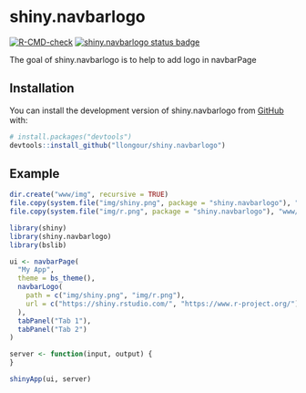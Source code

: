 
<!-- README.md is generated from README.Rmd. Please edit that file -->

# shiny.navbarlogo

<!-- badges: start -->

[![R-CMD-check](https://github.com/llongour/shiny.navbarlogo/actions/workflows/R-CMD-check.yaml/badge.svg)](https://github.com/llongour/shiny.navbarlogo/actions/workflows/R-CMD-check.yaml)
[![shiny.navbarlogo status
badge](https://llongour.r-universe.dev/badges/shiny.navbarlogo)](https://llongour.r-universe.dev)
<!-- badges: end -->

The goal of shiny.navbarlogo is to help to add logo in navbarPage

## Installation

You can install the development version of shiny.navbarlogo from
[GitHub](https://github.com/) with:

``` r
# install.packages("devtools")
devtools::install_github("llongour/shiny.navbarlogo")
```

## Example

``` r
dir.create("www/img", recursive = TRUE)
file.copy(system.file("img/shiny.png", package = "shiny.navbarlogo"), "www/img/shiny.png")
file.copy(system.file("img/r.png", package = "shiny.navbarlogo"), "www/img/r.png")

library(shiny)
library(shiny.navbarlogo)
library(bslib)

ui <- navbarPage(
  "My App",
  theme = bs_theme(),
  navbarLogo(
    path = c("img/shiny.png", "img/r.png"),
    url = c("https://shiny.rstudio.com/", "https://www.r-project.org/")
  ),
  tabPanel("Tab 1"),
  tabPanel("Tab 2")
)

server <- function(input, output) {
}

shinyApp(ui, server)
```

